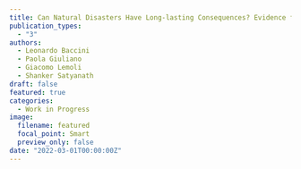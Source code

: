 ```yaml
---
title: Can Natural Disasters Have Long-lasting Consequences? Evidence from a Massive Earthquake in Early Modern Sicily 
publication_types:
  - "3"
authors:
  - Leonardo Baccini
  - Paola Giuliano
  - Giacomo Lemoli
  - Shanker Satyanath
draft: false
featured: true
categories:
  - Work in Progress
image:
  filename: featured
  focal_point: Smart
  preview_only: false
date: "2022-03-01T00:00:00Z"
---
```

